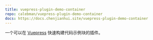 ```yaml
---
title: vuepress-plugin-demo-container
repo: calebman/vuepress-plugin-demo-container
docs: https://docs.chenjianhui.site/vuepress-plugin-demo-container
---
```


一个可以在 [Vuepress](https://vuepress.vuejs.org/zh/guide/) 快速构建代码示例块的插件。